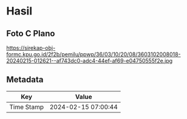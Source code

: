 # Hasil

## Foto C Plano

https://sirekap-obj-formc.kpu.go.id/2f2b/pemilu/ppwp/36/03/10/20/08/3603102008018-20240215-012621--af743dc0-adc4-44ef-af69-e04750555f2e.jpg


## Metadata

| Key        | Value               |
| ---------- | ------------------- |
| Time Stamp | 2024-02-15 07:00:44 |



